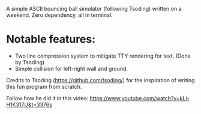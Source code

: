 A simple ASCII bouncing ball simulator (following Tsoding) written on a weekend. Zero dependency, all in terminal.

# Notable features:
- Two line compression system to mitigate TTY rendering for text. (Done by Tsoding)
- Simple collision for left-right wall and ground.

Credits to Tsoding (https://github.com/tsoding/) for the inspiration of writing this fun program from scratch.

Follow how he did it in this video: https://www.youtube.com/watch?v=kLj-H1K317U&t=3376s
